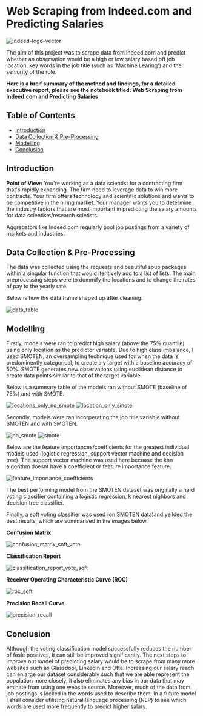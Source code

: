 # Web Scraping from Indeed.com and Predicting Salaries

![indeed-logo-vector](https://user-images.githubusercontent.com/76961031/117969713-af386980-b31f-11eb-860f-6b65711181d2.png)

The aim of this project was to scrape data from indeed.com and predict whether an observation would be a high or low salary based off job location, key words in the job title (such as 'Machine Learing') and the seniority of the role.

**Here is a breif summary of the method and findings, for a detailed executive report, please see the notebook titled: Web Scraping from Indeed.com and Predicting Salaries**

## Table of Contents
- [Introduction](#introduction)
- [Data Collection & Pre-Processing](#data-collection---pre-processing)
- [Modelling](#modelling)
- [Conclusion](#conclusion)



## Introduction

**Point of View:** You're working as a data scientist for a contracting firm that's rapidly expanding. The firm need to leverage data to win more contracts. Your firm offers technology and scientific solutions and wants to be competitive in the hiring market. Your manager wants you to determine the industry factors that are most important in predicting the salary amounts for data scientists/research scietists.

Aggregators like Indeed.com regularly pool job postings from a variety of markets and industries.

## Data Collection & Pre-Processing

The data was collected using the requests and beautiful soup packages within a singular function that would iteritively add to a list of lists. 
The main preprocessing steps were to dummify the locations and to change the rates of pay to the yearly rate.

Below is how the data frame shaped up after cleaning.

![data_table](https://user-images.githubusercontent.com/76961031/117983271-b155f480-b32e-11eb-86c7-6a428a12cbe4.png)


## Modelling

Firstly, models were ran to predict high salary (above the 75% quantile) using only location as the predictor variable. Due to high class imbalance, I used SMOTEN, an oversampling technique used for when the data is predominently categorical, to create a y target with a baseline accuracy of 50%. SMOTE generates new observations using euclidean distance to create data points similar to that of the target variable.

Below is a summary table of the models ran without SMOTE (baseline of 75%) and with SMOTE.

![locations_only_no_smote](https://user-images.githubusercontent.com/76961031/117980928-5d4a1080-b32c-11eb-9fe5-7268a4081748.png)
![location_only_smote](https://user-images.githubusercontent.com/76961031/117980956-65a24b80-b32c-11eb-996e-d33b03c43869.png)

Secondly, models were ran incorperating the job title variable without SMOTEN and with SMOTEN.

![no_smote](https://user-images.githubusercontent.com/76961031/117981907-62f42600-b32d-11eb-9030-4974fa314175.png)
![smote](https://user-images.githubusercontent.com/76961031/117981930-6687ad00-b32d-11eb-9391-dad59f3179dd.png)


Below are the feature importances/coefficients for the greatest individual models used (logistic regression, support vector machine and decision tree). The support vector machine was used here becuase the knn algorithm doesnt have a coefficient or feature importance feature.

![feature_importance_coefficients](https://user-images.githubusercontent.com/76961031/117983521-f417cc80-b32e-11eb-9f9e-7a07e1af7c37.png)


The best performing model from the SMOTEN dataset was originally a hard voting classifier containing a logistic regression, k nearest nighbors and decision tree classifier.

Finally, a soft voting classifier was used (on SMOTEN data)and yeilded the best results, which are summarised in the images below.

**Confusion Matrix**

![confusion_matrix_soft_vote](https://user-images.githubusercontent.com/76961031/117983305-badf5c80-b32e-11eb-8e67-8dcc80540b3d.png)


**Classification Report**

![classification_report_vote_soft](https://user-images.githubusercontent.com/76961031/117989125-f7618700-b333-11eb-88dc-88a8c33024b9.png)

**Receiver Operating Characteristic Curve (ROC)**

![roc_soft](https://user-images.githubusercontent.com/76961031/117989596-5d4e0e80-b334-11eb-81d6-62c44ea9b6ac.png)

**Precision Recall Curve**

![precision_recall](https://user-images.githubusercontent.com/76961031/117989706-75be2900-b334-11eb-9e48-3e7c8cfeb7e1.png)


## Conclusion
Although the voting classification model successfully reduces the number of fasle positives, it can still be improved significantly. The next steps to improve out model of predicting salary would be to scrape from many more websites such as Glassdoor, Linkedin and Otta. Increasing our salary reach can enlarge our dataset considerably such that we are able represent the population more closely, it also eliminates any bias in our data that may eminate from using one website source. Moreover, much of the data from job postings is locked in the words used to describe them. In a future model I shall consider utilising natural language processing (NLP) to see which words are used more frequently to predict higher salary.



